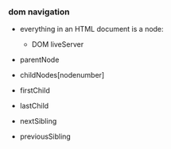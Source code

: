 ### dom navigation

- everything in an HTML document is a node:

    - DOM liveServer

- parentNode
- childNodes[nodenumber]
- firstChild
- lastChild
- nextSibling
- previousSibling

